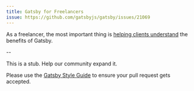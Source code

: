 ```yaml
---
title: Gatsby for Freelancers
issue: https://github.com/gatsbyjs/gatsby/issues/21069
---
```


As a freelancer, the most important thing is [helping clients understand](/docs/winning-over-clients) the benefits of Gatsby.

\--

This is a stub. Help our community expand it.

Please use the [Gatsby Style Guide](/contributing/gatsby-style-guide/) to ensure your
pull request gets accepted.
